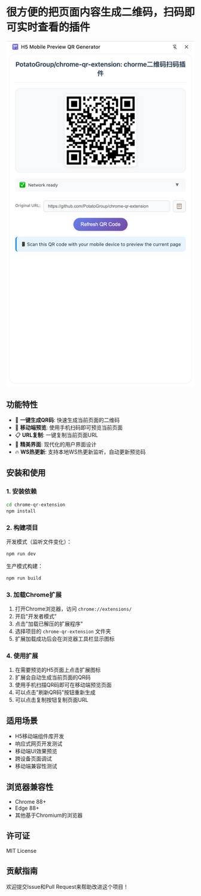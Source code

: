 # 很方便的把页面内容生成二维码，扫码即可实时查看的插件

<img src="./snapeshot.png">

## 功能特性

- 🔄 **一键生成QR码**: 快速生成当前页面的二维码
- 📱 **移动端预览**: 使用手机扫码即可预览当前页面
- 📋 **URL复制**: 一键复制当前页面URL
- 🎨 **精美界面**: 现代化的用户界面设计
- 🔥 **WS热更新**: 支持本地WS热更新监听，自动更新预览码

## 安装和使用

### 1. 安装依赖

```bash
cd chrome-qr-extension
npm install
```

### 2. 构建项目

开发模式（监听文件变化）：
```bash
npm run dev
```

生产模式构建：
```bash
npm run build
```

### 3. 加载Chrome扩展

1. 打开Chrome浏览器，访问 `chrome://extensions/`
2. 开启"开发者模式"
3. 点击"加载已解压的扩展程序"
4. 选择项目的 `chrome-qr-extension` 文件夹
5. 扩展加载成功后会在浏览器工具栏显示图标

### 4. 使用扩展

1. 在需要预览的H5页面上点击扩展图标
2. 扩展会自动生成当前页面的QR码
3. 使用手机扫描QR码即可在移动端预览页面
4. 可以点击"刷新QR码"按钮重新生成
5. 可以点击复制按钮复制页面URL

## 适用场景

- H5移动端组件库开发
- 响应式网页开发测试
- 移动端UI效果预览
- 跨设备页面调试
- 移动端兼容性测试

## 浏览器兼容性

- Chrome 88+
- Edge 88+
- 其他基于Chromium的浏览器

## 许可证

MIT License

## 贡献指南

欢迎提交Issue和Pull Request来帮助改进这个项目！